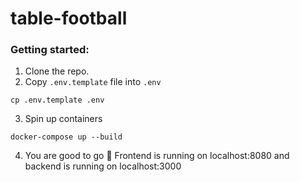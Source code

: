 # table-football

### Getting started:

1. Clone the repo.
2. Copy `.env.template` file into `.env`

```
cp .env.template .env
```

3. Spin up containers

```
docker-compose up --build
```

4. You are good to go 🚀
   Frontend is running on localhost:8080 and backend is running on localhost:3000
